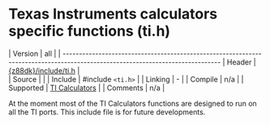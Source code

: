 # Texas Instruments calculators specific functions (ti.h)

 | Version    | all                                                                                                             |
 | ------------------------------------------------------------------------------------------------------------------------------
 | Header     | [{z88dk}/include/ti.h](https///raw.githubusercontent.com/z88dk/z88dk/master/include/ti.h)                  |     
 | Source     |                                                                                                                 |
 | Include    | #include `<ti.h>`                                                                                                 |
 | Linking    | -                                                                                                               |
 | Compile    | n/a                                                                                                             |
 | Supported  | [TI Calculators](platform/ticalc)                                                                              | 
 | Comments   | n/a                                                                                                             |

At the moment most of the TI Calculators functions are designed to run on all the TI ports.  This include file is for future developments.


